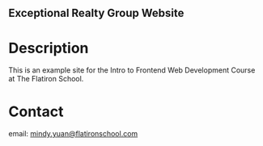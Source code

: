 Exceptional Realty Group Website
---

# Description 

This is an example site for the Intro to Frontend Web Development Course at The Flatiron School. 

# Contact

email: mindy.yuan@flatironschool.com
